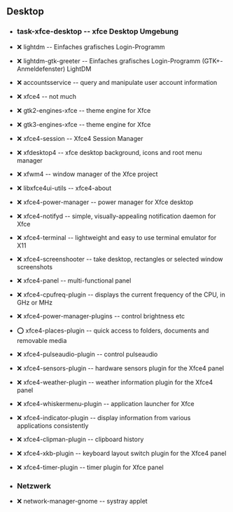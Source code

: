 ##  Desktop

- ###  task-xfce-desktop  -- xfce Desktop Umgebung

- :x:  lightdm  --		Einfaches grafisches Login-Programm
- :x:  lightdm-gtk-greeter  --  Einfaches grafisches Login-Programm (GTK+-Anmeldefenster) LightDM
- :x:  accountsservice  --		query and manipulate user account information

- :x:  xfce4  --		not much

- :x:  gtk2-engines-xfce  --	theme engine for Xfce
- :x:  gtk3-engines-xfce  --	theme engine for Xfce
- :x:  xfce4-session  --		Xfce4 Session Manager
- :x:  xfdesktop4  --		xfce desktop background, icons and root menu manager
- :x:  xfwm4  --		window manager of the Xfce project
- :x:  libxfce4ui-utils  --		xfce4-about
- :x:  xfce4-power-manager  --		power manager for Xfce desktop
- :x:  xfce4-notifyd  --		simple, visually-appealing notification daemon for Xfce
- :x:  xfce4-terminal  --		lightweight and easy to use terminal emulator for X11
- :x:  xfce4-screenshooter  --		take desktop, rectangles or selected window screenshots
- :x:  xfce4-panel  --		multi-functional panel
- :x:  xfce4-cpufreq-plugin  --		displays the current frequency of the CPU, in GHz or MHz
- :x:  xfce4-power-manager-plugins  --		control brightness etc
- :o:  xfce4-places-plugin  --		quick access to folders, documents and removable media
- :x:  xfce4-pulseaudio-plugin  --		control pulseaudio
- :x:  xfce4-sensors-plugin  --		hardware sensors plugin for the Xfce4 panel
- :x:  xfce4-weather-plugin  --		weather information plugin for the Xfce4 panel
- :x:  xfce4-whiskermenu-plugin  --		application launcher for Xfce
- :x:  xfce4-indicator-plugin  --		display information from various applications consistently
- :x:  xfce4-clipman-plugin  --		clipboard history
- :x:  xfce4-xkb-plugin  --		keyboard layout switch plugin for the Xfce4 panel
- :x:  xfce4-timer-plugin  --		timer plugin for Xfce panel

- ###  Netzwerk

- :x:  network-manager-gnome  --	systray applet
